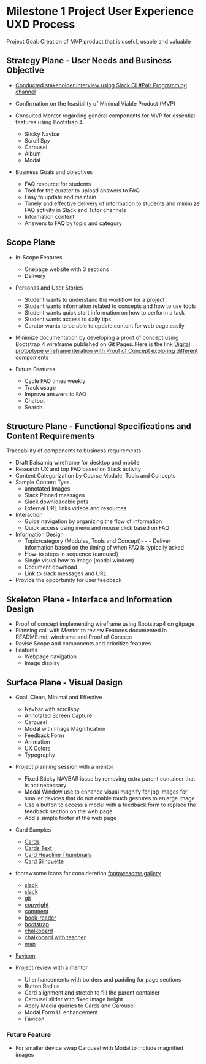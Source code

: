 # Milestone 1 Project User Experience UXD Process

Project Goal: Creation of MVP product that is useful, usable and valuable

## Strategy Plane - User Needs and Business Objective

- [Conducted stakeholder interview using Slack CI #Pair Programming channel](https://code-institute-room.slack.com/archives/CJPLQ7D2P/p1586729359025700)
- Confirmation on the feasibility of Minimal Viable Product (MVP)

- Consulted Mentor regarding general components for MVP for essential features using Bootstrap 4
  - Sticky Navbar
  - Scroll Spy
  - Carousel
  - Album
  - Modal

- Business Goals and objectives
  - FAQ resource for students
  - Tool for the curator to upload answers to FAQ
  - Easy to update and maintain
  - Timely and effective delivery of information to students and minimize FAQ activity in Slack and Tutor channels
  - Information content
  - Answers to FAQ by topic and category

## Scope Plane

- In-Scope Features
  - Onepage website with 3 sections
  - Delivery

- Personas and User Stories
  - Student wants to understand the workflow for a project
  - Student wants information related to concepts and how to use tools
  - Student wants quick start information on how to perform a task
  - Student wants access to daily tips
  - Curator wants to be able to update content for web page easily

- Minimize documentation by developing a proof of concept using Bootstrap 4 wireframe published on Git Pages. Here is the link [Digital protoptype wireframe iteration with Proof of Concept exploring different compoments](https://ngiappuoykoh.github.io/MS1PrototypeWireframe/)

- Future Features
  - Cycle FAO times weekly
  - Track usage
  - Improve answers to FAQ
  - Chatbot
  - Search

## Structure Plane - Functional Specifications and Content Requirements

Traceability of components to business requirements

- Draft Balsamiq wireframe for desktop and mobile
- Research UX and top FAQ based on Slack activity
- Content Categorization by Course Module, Tools and Concepts
- Sample Content Tyes
  - annotated Images
  - Slack Pinned messages
  - Slack downloadable pdfs
  - External URL links videos and resources
- Interaction
  - Guide navigation by organizing the flow of information
  - Quick access using menu and mouse click based on FAQ
- Information Design
  - Topic/category (Modules, Tools and Concept)- - - Deliver information based on the timing of when FAQ is typically asked
  - How-to steps in sequence (carousel)
  - Single visual how to image (modal window)
  - Document download
  - Link to slack messages and URL
- Provide the opportunity for user feedback

## Skeleton Plane - Interface and Information Design

- Proof of concept implementing wireframe using Bootstrap4 on gitpage
- Planning call with Mentor to review Features documented in README.md, wireframe and Proof of Concept
- Revise Scope and components and prioritize features
- Features
  - Webpage navigation
  - Image display

## Surface Plane - Visual Design

- Goal: Clean, Minimal and Effective
  - Navbar with scrollspy
  - Annotated Screen Capture
  - Carousel
  - Modal with Image Magnification
  - Feedback Form
  - Animation
  - UX Colors
  - Typography

- Project planning session with a mentor
  - Fixed Sticky NAVBAR issue by removing extra parent container that is not necessary
  - Modal Window use to enhance visual magnify for jpg images for smaller devices that do not enable touch gestures to enlarge image
  - Use a button to access a modal with a feedback form to replace the feedback section on the web page
  - Add a simple footer at the web page

- Card Samples
  - [Cards](\assets\uipatterns\Cards.jpg)
  - [Cards Text](\assets\uipatterns\CardsText.jpg)
  - [Card Headline Thumbnails](assets\uipatterns\HeadlineThumbnailsGallery.jpg)
  - [Card Silhouette](assets\uipatterns\silhouetteView.jpg)

- fontawsome icons for consideration [fontawesome gallery](https://fontawesome.com/icons?d=gallery&m=free)
  - [slack](https://fontawesome.com/icons/slack-hash?style=brands)
  - [slack](https://fontawesome.com/icons/slack?style=brands)
  - [git](https://fontawesome.com/icons/git?style=brands)
  - [copyright](https://fontawesome.com/icons/copyright?style=regular)
  - [comment](https://fontawesome.com/icons/comment-dots?style=regular)
  - [book-reader](https://fontawesome.com/icons/book-reader?style=solid)
  - [bootstrap](https://fontawesome.com/icons/bootstrap?style=brands)
  - [chalkboard](https://fontawesome.com/icons/chalkboard?style=solid)
  - [chalkboard with teacher](https://fontawesome.com/icons/chalkboard-teacher?style=solid)
  - [map](https://fontawesome.com/icons/map?style=regular)

- [Favicon](https://icons8.com/icon/pack/free-icons/ios-glyphs)

- Project review with a mentor
  - UI enhancements with borders and padding for page sections
  - Button Radius
  - Card alignment and stretch to fill the parent container
  - Carousel slider with fixed image height
  - Apply Media queries to Cards and Carousel
  - Modal Form UI enhancement
  - Favicon

### Future Feature

- For smaller device swap Carousel with Modal to include magnified images
